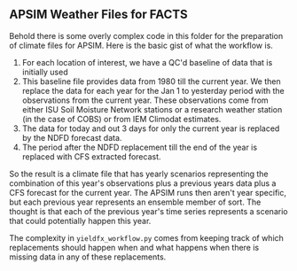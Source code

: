 APSIM Weather Files for FACTS
-----------------------------

Behold there is some overly complex code in this folder for the preparation of climate files for APSIM.  Here is the basic gist of what the workflow is.

 1. For each location of interest, we have a QC'd baseline of data that is initially used
 2. This baseline file provides data from 1980 till the current year.  We then replace the data for each year for the Jan 1 to yesterday period with the observations from the current year.  These observations come from either ISU Soil Moisture Network stations or a research weather station (in the case of COBS) or from IEM Climodat estimates.
 3. The data for today and out 3 days for only the current year is replaced by the NDFD forecast data.
 4. The period after the NDFD replacement till the end of the year is replaced with CFS extracted forecast.

 So the result is a climate file that has yearly scenarios representing the combination of this year's observations plus a previous years data plus a CFS forecast for the current year.  The APSIM runs then aren't year specific, but each previous year represents an ensemble member of sort.  The thought is that each of the previous year's time series represents a scenario that could potentially happen this year.

 The complexity in `yieldfx_workflow.py` comes from keeping track of which replacements should happen when and what happens when there is missing data in any of these replacements.